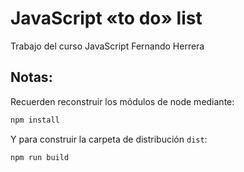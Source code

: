 # JavaScript «to do» list

Trabajo del curso JavaScript Fernando Herrera

## Notas:

Recuerden reconstruir los módulos de node mediante:
```bash
npm install
```
 
 Y para construir la carpeta de distribución `dist`:
 ```bash
 npm run build
 ```
